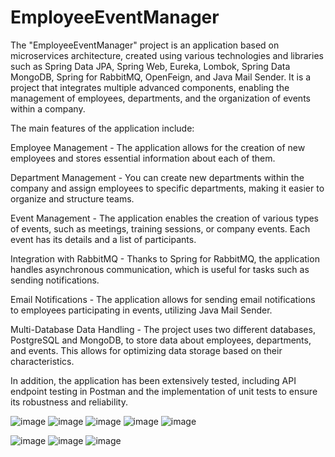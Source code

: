 # EmployeeEventManager

The "EmployeeEventManager" project is an application based on microservices architecture, created using various technologies and libraries
such as Spring Data JPA, Spring Web, Eureka, Lombok, Spring Data MongoDB, Spring for RabbitMQ, OpenFeign, and Java Mail Sender.
It is a project that integrates multiple advanced components, enabling the management of employees, departments, and the organization of events within a company.

The main features of the application include:

Employee Management - The application allows for the creation of new employees and stores essential information about each of them.

Department Management - You can create new departments within the company and assign employees to specific departments, making it easier to organize and structure teams.

Event Management - The application enables the creation of various types of events, such as meetings, training sessions, or company events. Each event has its details and a list of participants.

Integration with RabbitMQ - Thanks to Spring for RabbitMQ, the application handles asynchronous communication, which is useful for tasks such as sending notifications.

Email Notifications - The application allows for sending email notifications to employees participating in events, utilizing Java Mail Sender.

Multi-Database Data Handling - The project uses two different databases, PostgreSQL and MongoDB, to store data about employees, departments, and events. This allows for optimizing data storage based on their characteristics.

In addition, the application has been extensively tested, including API endpoint testing in Postman and the implementation of unit tests to ensure its robustness and reliability.

![image](https://github.com/TomaszHamerla/EmployeeEventManager/assets/137602795/a15efe28-fce0-448f-9135-befb00583e4f)
![image](https://github.com/TomaszHamerla/EmployeeEventManager/assets/137602795/fdd77cfb-b15d-4ccb-b6b9-a0249022ffc9)
![image](https://github.com/TomaszHamerla/EmployeeEventManager/assets/137602795/9e196401-9c18-4985-91e5-de9625a4b6af)
![image](https://github.com/TomaszHamerla/EmployeeEventManager/assets/137602795/8152f976-4bd3-419e-b747-2eb7fcb9bce4)
![image](https://github.com/TomaszHamerla/EmployeeEventManager/assets/137602795/89532b6a-cefb-4621-b611-8c831b07bc3d)

![image](https://github.com/TomaszHamerla/EmployeeEventManager/assets/137602795/2806fefa-a8e6-4a6c-9641-51b864952a70)
![image](https://github.com/TomaszHamerla/EmployeeEventManager/assets/137602795/f1058b51-f93d-4c66-b5f2-1107816057fa)
![image](https://github.com/TomaszHamerla/EmployeeEventManager/assets/137602795/46700667-283e-48d7-bb9c-f5a888ae39ab)



